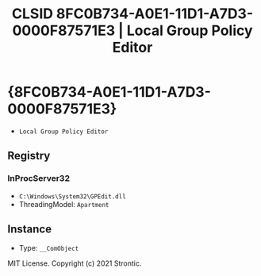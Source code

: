 ﻿---
title: "CLSID 8FC0B734-A0E1-11D1-A7D3-0000F87571E3 | Local Group Policy Editor"
excerpt: What is COM-Object CLSID 8FC0B734-A0E1-11D1-A7D3-0000F87571E3?
---

# {8FC0B734-A0E1-11D1-A7D3-0000F87571E3}

* `Local Group Policy Editor`

## Registry


### InProcServer32

* `C:\Windows\System32\GPEdit.dll`
* ThreadingModel: `Apartment`

## Instance

* Type: `__ComObject`

MIT License. Copyright (c) 2021 Strontic.


